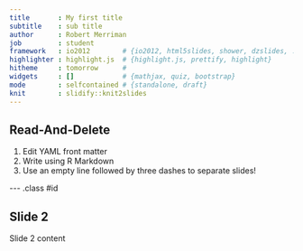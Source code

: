 ```yaml
---
title       : My first title
subtitle    : sub title
author      : Robert Merriman
job         : student
framework   : io2012        # {io2012, html5slides, shower, dzslides, ...}
highlighter : highlight.js  # {highlight.js, prettify, highlight}
hitheme     : tomorrow      # 
widgets     : []            # {mathjax, quiz, bootstrap}
mode        : selfcontained # {standalone, draft}
knit        : slidify::knit2slides
---
```


## Read-And-Delete

1. Edit YAML front matter
2. Write using R Markdown
3. Use an empty line followed by three dashes to separate slides!

--- .class #id 

## Slide 2
Slide 2 content



